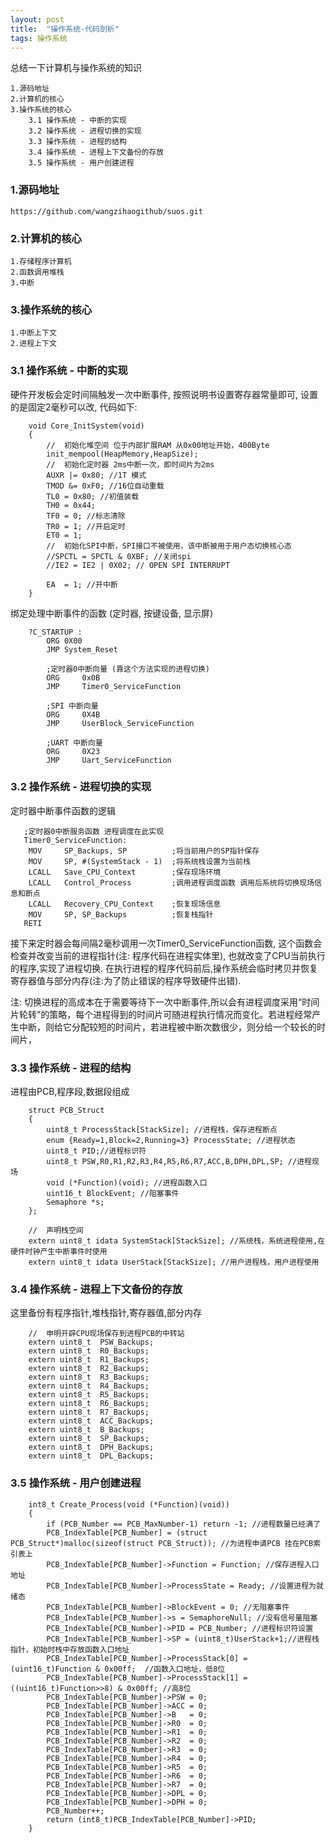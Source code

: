 ```yaml
---
layout: post
title:  "操作系统-代码剖析"
tags: 操作系统
---
```


总结一下计算机与操作系统的知识

    1.源码地址
    2.计算机的核心
    3.操作系统的核心
        3.1 操作系统 - 中断的实现
        3.2 操作系统 - 进程切换的实现
        3.3 操作系统 - 进程的结构
        3.4 操作系统 - 进程上下文备份的存放
        3.5 操作系统 - 用户创建进程

### 1.源码地址
    
    https://github.com/wangzihaogithub/suos.git

### 2.计算机的核心 
    
    1.存储程序计算机
    2.函数调用堆栈
    3.中断

### 3.操作系统的核心

    1.中断上下文
    2.进程上下文


### 3.1 操作系统 - 中断的实现
    
硬件开发板会定时间隔触发一次中断事件, 按照说明书设置寄存器常量即可, 设置的是固定2毫秒可以改, 代码如下:
        
        void Core_InitSystem(void)
        {
            //	初始化堆空间 位于内部扩展RAM 从0x00地址开始，400Byte
            init_mempool(HeapMemory,HeapSize);
            //	初始化定时器 2ms中断一次，即时间片为2ms
            AUXR |= 0x80; //1T 模式
            TMOD &= 0xF0; //16位自动重载
            TL0 = 0x80; //初值装载
            TH0 = 0x44;				
            TF0 = 0; //标志清除
            TR0 = 1; //开启定时
            ET0 = 1;
            //	初始化SPI中断，SPI接口不被使用，该中断被用于用户态切换核心态
            //SPCTL = SPCTL & 0XBF; //关闭spi
            //IE2 = IE2 | 0X02;	// OPEN SPI INTERRUPT
            
            EA  = 1; //开中断
        }

绑定处理中断事件的函数 (定时器, 按键设备, 显示屏)

        ?C_STARTUP :
            ORG 0X00
            JMP System_Reset
      
            ;定时器0中断向量 (靠这个方法实现的进程切换)
            ORG		0x0B
            JMP		Timer0_ServiceFunction
            
            ;SPI 中断向量
            ORG 	0X4B
            JMP		UserBlock_ServiceFunction
            
            ;UART 中断向量
            ORG 	0X23
            JMP		Uart_ServiceFunction
            
### 3.2 操作系统 - 进程切换的实现   

定时器中断事件函数的逻辑
   
       ;定时器0中断服务函数 进程调度在此实现 
       Timer0_ServiceFunction:
        MOV 	SP_Backups, SP			;将当前用户的SP指针保存
        MOV 	SP, #(SystemStack - 1)	;将系统栈设置为当前栈
        LCALL 	Save_CPU_Context		;保存现场环境
        LCALL 	Control_Process			;调用进程调度函数 调用后系统将切换现场信息和断点
        LCALL 	Recovery_CPU_Context	;恢复现场信息
        MOV 	SP, SP_Backups			;恢复栈指针
       RETI 

接下来定时器会每间隔2毫秒调用一次Timer0_ServiceFunction函数, 这个函数会检查并改变当前的进程指针(注: 程序代码在进程实体里), 也就改变了CPU当前执行的程序,实现了进程切换.
在执行进程的程序代码前后,操作系统会临时拷贝并恢复寄存器值与部分内存(注:为了防止错误的程序导致硬件出错).

注: 切换进程的高成本在于需要等待下一次中断事件,所以会有进程调度采用“时间片轮转”的策略，每个进程得到的时间片可随进程执行情况而变化。若进程经常产生中断，则给它分配较短的时间片，若进程被中断次数很少，则分给一个较长的时间片，

### 3.3 操作系统 - 进程的结构

进程由PCB,程序段,数据段组成

        struct PCB_Struct
        {
            uint8_t ProcessStack[StackSize]; //进程栈，保存进程断点
            enum {Ready=1,Block=2,Running=3} ProcessState; //进程状态
            uint8_t PID;//进程标识符
            uint8_t PSW,R0,R1,R2,R3,R4,R5,R6,R7,ACC,B,DPH,DPL,SP; //进程现场
            void (*Function)(void);	//进程函数入口
            uint16_t BlockEvent; //阻塞事件
            Semaphore *s;
        };
        
        //	声明栈空间
        extern uint8_t idata SystemStack[StackSize]; //系统栈，系统进程使用,在硬件时钟产生中断事件时使用
        extern uint8_t idata UserStack[StackSize]; //用户进程栈，用户进程使用

### 3.4 操作系统 - 进程上下文备份的存放

这里备份有程序指针,堆栈指针,寄存器值,部分内存
        
        //	申明开辟CPU现场保存到进程PCB的中转站
        extern uint8_t  PSW_Backups;
        extern uint8_t  R0_Backups;
        extern uint8_t  R1_Backups;
        extern uint8_t  R2_Backups;
        extern uint8_t  R3_Backups;
        extern uint8_t  R4_Backups;
        extern uint8_t  R5_Backups;
        extern uint8_t  R6_Backups;
        extern uint8_t  R7_Backups;
        extern uint8_t  ACC_Backups;
        extern uint8_t  B_Backups;
        extern uint8_t  SP_Backups;
        extern uint8_t  DPH_Backups;
        extern uint8_t  DPL_Backups;
        
        
### 3.5 操作系统 - 用户创建进程

        int8_t Create_Process(void (*Function)(void))
        {
            if (PCB_Number == PCB_MaxNumber-1) return -1; //进程数量已经满了
            PCB_IndexTable[PCB_Number] = (struct PCB_Struct*)malloc(sizeof(struct PCB_Struct)); //为进程申请PCB 挂在PCB索引表上
            PCB_IndexTable[PCB_Number]->Function = Function; //保存进程入口地址
            PCB_IndexTable[PCB_Number]->ProcessState = Ready; //设置进程为就绪态
            PCB_IndexTable[PCB_Number]->BlockEvent = 0;	//无阻塞事件
            PCB_IndexTable[PCB_Number]->s = SemaphoreNull; //没有信号量阻塞
            PCB_IndexTable[PCB_Number]->PID = PCB_Number; //进程标识符设置
            PCB_IndexTable[PCB_Number]->SP = (uint8_t)UserStack+1;//进程栈指针，初始时栈中存放函数入口地址
            PCB_IndexTable[PCB_Number]->ProcessStack[0] = (uint16_t)Function & 0x00ff;	//函数入口地址，低8位
            PCB_IndexTable[PCB_Number]->ProcessStack[1] = ((uint16_t)Function>>8) & 0x00ff;	//高8位
            PCB_IndexTable[PCB_Number]->PSW = 0;
            PCB_IndexTable[PCB_Number]->ACC = 0;
            PCB_IndexTable[PCB_Number]->B   = 0;
            PCB_IndexTable[PCB_Number]->R0  = 0;
            PCB_IndexTable[PCB_Number]->R1  = 0;
            PCB_IndexTable[PCB_Number]->R2  = 0;
            PCB_IndexTable[PCB_Number]->R3  = 0;
            PCB_IndexTable[PCB_Number]->R4  = 0;
            PCB_IndexTable[PCB_Number]->R5  = 0;
            PCB_IndexTable[PCB_Number]->R6  = 0;
            PCB_IndexTable[PCB_Number]->R7  = 0;
            PCB_IndexTable[PCB_Number]->DPL = 0;
            PCB_IndexTable[PCB_Number]->DPH = 0;
            PCB_Number++;
            return (int8_t)PCB_IndexTable[PCB_Number]->PID;
        }